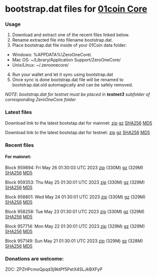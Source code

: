 # bootstrap.dat files for [01coin Core](https://01coin.io)

### Usage

1. Download and extract one of the recent files linked below.
2. Rename extracted file into filename bootstrap.dat.
3. Place bootstrap.dat file inside of your 01Coin data folder:
 - Windows: %APPDATA%\ZeroOneCore\
 - Mac OS: ~/Library/Application Support/ZeroOneCore/
 - Unix/Linux: ~/.zeroonecore/
4. Run your wallet and let it sync using bootstrap.dat
5. Once sync is done bootstrap.dat file will be renamed to bootstrap.dat.old automagically and can be safely removed.

_NOTE: bootstrap.dat for testnet must be placed in **testnet3** subfolder of corresponding ZeroOneCore folder_

### Latest files
Download link to the latest bootstap.dat for mainnet: [zip](https://files.01coin.io/mainnet/bootstrap.dat.zip) [gz](https://files.01coin.io/mainnet/bootstrap.dat.tar.gz) [SHA256](https://files.01coin.io/mainnet/sha256.txt) [MD5](https://files.01coin.io/mainnet/md5.txt)

Download link to the latest bootstap.dat for testnet: [zip](https://files.01coin.io/testnet/bootstrap.dat.zip) [gz](https://files.01coin.io/testnet/bootstrap.dat.tar.gz) [SHA256](https://files.01coin.io/testnet/sha256.txt) [MD5](https://files.01coin.io/testnet/md5.txt)

### Recent files

#### For mainnet:

Block 959894: Fri May 26 01:30:03 UTC 2023 [zip](https://files.01coin.io/mainnet/2023-05-26/bootstrap.dat.zip) (330M) [gz](https://files.01coin.io/mainnet/2023-05-26/bootstrap.dat.tar.gz) (329M) [SHA256](https://files.01coin.io/mainnet/2023-05-26/sha256.txt) [MD5](https://files.01coin.io/mainnet/2023-05-26/md5.txt)

Block 959353: Thu May 25 01:30:01 UTC 2023 [zip](https://files.01coin.io/mainnet/2023-05-25/bootstrap.dat.zip) (330M) [gz](https://files.01coin.io/mainnet/2023-05-25/bootstrap.dat.tar.gz) (329M) [SHA256](https://files.01coin.io/mainnet/2023-05-25/sha256.txt) [MD5](https://files.01coin.io/mainnet/2023-05-25/md5.txt)

Block 958801: Wed May 24 01:30:01 UTC 2023 [zip](https://files.01coin.io/mainnet/2023-05-24/bootstrap.dat.zip) (330M) [gz](https://files.01coin.io/mainnet/2023-05-24/bootstrap.dat.tar.gz) (329M) [SHA256](https://files.01coin.io/mainnet/2023-05-24/sha256.txt) [MD5](https://files.01coin.io/mainnet/2023-05-24/md5.txt)

Block 958258: Tue May 23 01:30:01 UTC 2023 [zip](https://files.01coin.io/mainnet/2023-05-23/bootstrap.dat.zip) (330M) [gz](https://files.01coin.io/mainnet/2023-05-23/bootstrap.dat.tar.gz) (329M) [SHA256](https://files.01coin.io/mainnet/2023-05-23/sha256.txt) [MD5](https://files.01coin.io/mainnet/2023-05-23/md5.txt)

Block 957714: Mon May 22 01:30:01 UTC 2023 [zip](https://files.01coin.io/mainnet/2023-05-22/bootstrap.dat.zip) (329M) [gz](https://files.01coin.io/mainnet/2023-05-22/bootstrap.dat.tar.gz) (329M) [SHA256](https://files.01coin.io/mainnet/2023-05-22/sha256.txt) [MD5](https://files.01coin.io/mainnet/2023-05-22/md5.txt)

Block 957149: Sun May 21 01:30:01 UTC 2023 [zip](https://files.01coin.io/mainnet/2023-05-21/bootstrap.dat.zip) (329M) [gz](https://files.01coin.io/mainnet/2023-05-21/bootstrap.dat.tar.gz) (328M) [SHA256](https://files.01coin.io/mainnet/2023-05-21/sha256.txt) [MD5](https://files.01coin.io/mainnet/2023-05-21/md5.txt)


### Donations are welcome:

ZOC: ZPZHPcmoQpqd3j9ktPf5PetX4SLJkBXFyP
